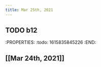 ```yaml
---
title: Mar 25th, 2021
---
```


## TODO b12
:PROPERTIES:
:todo: 1615835845226
:END:
## [[Mar 24th, 2021]]
